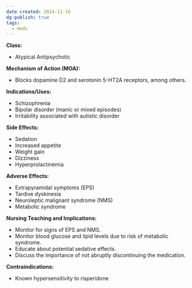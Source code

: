 ```yaml
---
date created: 2024-11-16
dg-publish: true
tags:
  - meds
---
```

**Class:**
- Atypical Antipsychotic

**Mechanism of Action (MOA):**
- Blocks dopamine D2 and serotonin 5-HT2A receptors, among others.

**Indications/Uses:**
- Schizophrenia
- Bipolar disorder (manic or mixed episodes)
- Irritability associated with autistic disorder

**Side Effects:**
- Sedation
- Increased appetite
- Weight gain
- Dizziness
- Hyperprolactinemia

**Adverse Effects:**
- Extrapyramidal symptoms (EPS)
- Tardive dyskinesia
- Neuroleptic malignant syndrome (NMS)
- Metabolic syndrome

**Nursing Teaching and Implications:**
- Monitor for signs of EPS and NMS.
- Monitor blood glucose and lipid levels due to risk of metabolic syndrome.
- Educate about potential sedative effects.
- Discuss the importance of not abruptly discontinuing the medication.

**Contraindications:**
- Known hypersensitivity to risperidone